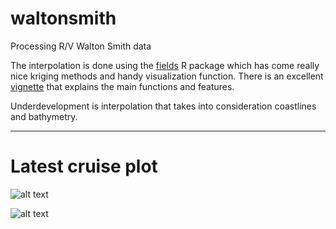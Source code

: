 # waltonsmith
Processing R/V Walton Smith data

The interpolation is done using the [fields](https://cran.r-project.org/web/packages/fields/index.html) R package which has come really nice kriging methods and handy visualization function. There is an excellent [vignette](https://github.com/NCAR/fields/blob/master/fieldsVignette.pdf) that explains the main functions and features.

Underdevelopment is interpolation that takes into consideration coastlines and bathymetry.

---

# Latest cruise plot

![alt text](https://github.com/imaginaryfish/waltonsmith/blob/main/figures/WS22072_underway.png "latest underway data")

![alt text](https://github.com/imaginaryfish/waltonsmith/blob/main/figures/WS22072_bottom.png "latest bottom data")